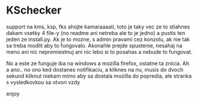 # KSchecker
support na kms, ksp, fks
ahojte kamaraaaati, toto je taky vec ze to stiahnes dakam vsetky 4 file-y (no readme ani netreba ale to je jedno) a pustis ten jeden ze install.py. Ak je to mozne, s admin pravami cez konzolu, ak nie tak sa treba modlit aby to fungovalo. Akonahle prejde spustenie, nesahaj na meno ani nic nepremiestnuj ani nic lebo si to posahas a nebude to fungovat.

No a este ze funguje iba na windows a mozilla firefox, ostatne ta znicia.
Ah a ano.. no ono ked dostanes notifikaciu, a kliknes na nu, musis do dvoch sekund kliknut niekam mimo aby sa dostala mozilla do popredia, ale stranka s vysledkovkou sa otvori vzdy

enjoy


